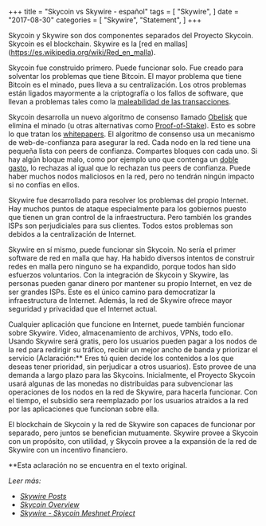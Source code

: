 ﻿+++
title = "Skycoin vs Skywire - español"
tags = [
    "Skywire",
]
date = "2017-08-30"
categories = [
    "Skywire",
    "Statement",
]
+++

Skycoin y Skywire son dos componentes separados del Proyecto Skycoin. Skycoin es el blockchain. 
Skywire es la [red en mallas] (https://es.wikipedia.org/wiki/Red_en_malla).

Skycoin fue construido primero. Puede funcionar solo. Fue creado para solventar los problemas que tiene Bitcoin. 
El mayor problema que tiene Bitcoin es el minado,  pues lleva a su centralización. Los otros problemas están ligados 
mayormente a la criptografía o los fallos de software, que llevan a problemas tales como la [maleabilidad de las transacciones](https://en.bitcoin.it/wiki/Transaction_Malleability).

Skycoin desarrolla un nuevo algoritmo de consenso llamado [Obelisk](https://www.skycoin.net/whitepapers) que 
elimina el minado (u otras alternativas como [Proof-of-Stake](https://en.wikipedia.org/wiki/Proof-of-stake)). 
Esto es  sobre lo que tratan los [whitepapers](https://www.skycoin.net/whitepapers). El algoritmo de consenso 
usa un mecanismo de web-de-confianza para asegurar la red. Cada nodo en la red tiene una pequeña lista con peers de confianza.
Compartes bloques con cada uno. Si hay algún bloque  malo,  como por ejemplo uno que contenga un [doble gasto](https://en.wikipedia.org/wiki/Double-spending), 
lo rechazas al igual que lo rechazan tus peers de confianza. Puede haber muchos nodos maliciosos en la red, 
pero no tendrán ningún impacto si no confías en ellos.

Skywire fue desarrollado para resolver los problemas del propio Internet. Hay muchos puntos de ataque especialmente
 para los gobiernos puesto que tienen un gran control de la infraestructura. Pero también los grandes ISPs  son 
perjudiciales para sus clientes. Todos estos problemas son debidos a la centralización de Internet.

Skywire en sí mismo, puede funcionar sin Skycoin. No sería el primer software de red en malla que hay. 
Ha habido diversos intentos de construir redes en malla pero ninguno se ha expandido, porque todos han sido esfuerzos voluntarios.
Con la integración de Skycoin y Skywire, las personas pueden ganar dinero por mantener su propio Internet, en vez de ser grandes ISPs.
Este es el único camino para democratizar la infraestructura de Internet. Además, la red de Skywire ofrece mayor seguridad y privacidad que el Internet actual.

Cualquier aplicación que funcione en Internet, puede también funcionar sobre Skywire. Video, almacenamiento de archivos, VPNs, todo ello.
 Usando Skywire será gratis, pero los usuarios pueden pagar a los nodos de la red para redirigir su tráfico, 
recibir un mejor ancho de banda y priorizar el servicio (Aclaración:** Eres tú quien decide los contenidos a los que deseas tener prioridad,
 sin perjudicar a otros usuarios). Esto provee de una demanda a largo plazo para las Skycoins. Inicialmente, 
el Proyecto Skycoin usará algunas de las monedas no distribuidas para subvencionar las operaciones de los nodos en la red de Skywire,
 para hacerla funcionar. Con el tiempo, el subsidio sera reemplazado por los usuarios atraidos a la red por las aplicaciones que funcionan sobre ella.

El blockchain de Skycoin y la red de Skywire son capaces de funcionar por separado, pero juntos se benefician mutuamente.
 Skywire provee a Skycoin con un propósito, con utilidad, y  Skycoin provee a la expansión de la red de Skywire con un incentivo financiero.

**Esta aclaración no se encuentra en el texto original.


*Leer más:*

* *[Skywire Posts](/categories/skywire/)*
* *[Skycoin Overview](/overview/skycoin-overview/)*
* *[Skywire - Skycoin Meshnet Project](/overview/skywire---skycoin-meshnet-project/)*
